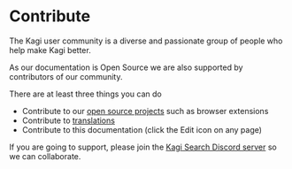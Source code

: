 # Contribute

The Kagi user community is a diverse and passionate group of people who help make Kagi better.

As our documentation is Open Source we are also supported by contributors of our community.

There are at least three things you can do

- Contribute to our [open source projects](./open-source.md) such as browser extensions
- Contribute to [translations](./contribute_translations.md)
- Contribute to this documentation (click the Edit icon on any page)

If you are going to support, please join the [Kagi Search Discord server](https://kagi.com/discord) so we can collaborate.
